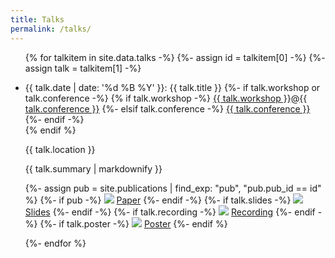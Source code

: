 ```yaml
---
title: Talks
permalink: /talks/
---
```


<ul class="pub-list">
{% for talkitem in site.data.talks -%}
  {%- assign id = talkitem[0] -%}
  {%- assign talk = talkitem[1] -%}
  <li id="talk-{{id}}">
    <p>
      <span class="talk-date">{{ talk.date | date: '%d %B %Y' }}:</span> <span class="talk-title">{{ talk.title }}</span>
      {%- if talk.workshop or talk.conference -%}
        <span class="pub-venue">
          {% if talk.workshop -%}
            <a class="pub-workshop" href="{{ talk.workshop_link }}">{{ talk.workshop }}</a><span class="colocation-link">@</span><a class="pub-colocation" href="{{ talk.conference_link }}">{{ talk.conference }}</a>
          {%- elsif talk.conference -%}
            <a class="pub-conference" href="{{ talk.conference_link }}">{{ talk.conference }}</a>
          {%- endif -%}<br/>
        </span>
      {% endif %}
    </p>

  <p>{{ talk.location }}</p>

  <p>{{ talk.summary | markdownify }}</p>

  <p>
  {%- assign pub = site.publications | find_exp: "pub", "pub.pub_id == id" %}
  {%- if pub -%}
    <span class="pub-additional">
      <img class="pub-additional-icon" src="{{ site.baseurl }}/images/article.svg" />
      <a class="pub-publisher" href="{{ site.baseurl }}/publications/#pub-{{ id }}">Paper</a>
    </span>
  {%- endif -%}
  {%- if talk.slides -%}
    <span class="pub-additional">
      <img class="pub-additional-icon" src="{{ site.baseurl }}/images/slides.svg" />
      <a class="pub-slides" href="{{ talk.slides }}">Slides</a>
    </span>
  {%- endif -%}
  {%- if talk.recording -%}
    <span class="pub-additional">
      <img class="pub-additional-icon" src="{{ site.baseurl }}/images/video.svg" />
      <a class="pub-recording" href="{{ talk.recording }}">Recording</a>
    </span>
  {%- endif -%}
  {%- if talk.poster -%}
    <span class="pub-additional">
      <img class="pub-additional-icon" src="{{ site.baseurl }}/images/poster.png" />
      <a class="pub-poster" href="{{ talk.poster }}">Poster</a>
    </span>
  {%- endif %}
  </p>
  </li>
{%- endfor %}
</ul>
